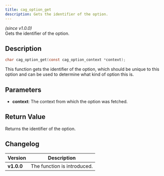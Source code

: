 ```yaml
---
title: cag_option_get
description: Gets the identifier of the option.
---
```


_(since v1.0.0)_  
Gets the identifier of the option.

## Description
```c
char cag_option_get(const cag_option_context *context);
```
This function gets the identifier of the option, which should be unique to
this option and can be used to determine what kind of option this is.
 
## Parameters
 * **context**: The context from which the option was fetched.

## Return Value
Returns the identifier of the option.

## Changelog

| Version    | Description                                            |
|------------|--------------------------------------------------------|
| **v1.0.0** | The function is introduced.                            |
